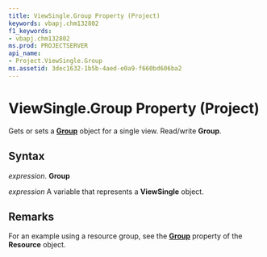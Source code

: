 ```yaml
---
title: ViewSingle.Group Property (Project)
keywords: vbapj.chm132802
f1_keywords:
- vbapj.chm132802
ms.prod: PROJECTSERVER
api_name:
- Project.ViewSingle.Group
ms.assetid: 3dec1632-1b5b-4aed-e0a9-f660bd606ba2
---
```



# ViewSingle.Group Property (Project)

Gets or sets a  **[Group](group-object-project.md)** object for a single view. Read/write **Group**.


## Syntax

 _expression_. **Group**

 _expression_ A variable that represents a **ViewSingle** object.


## Remarks

For an example using a resource group, see the  **[Group](resource-group-property-project.md)** property of the **Resource** object.


